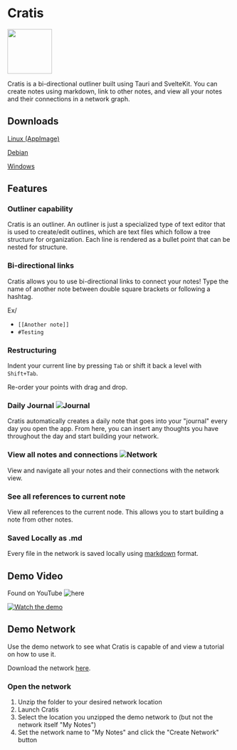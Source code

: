 # Cratis

<img src="https://cdn.josephtalon.ca/images/Cratis/icon.png" width="100px" />

Cratis is a bi-directional outliner built using Tauri and SvelteKit.
You can create notes using markdown, link to other notes, and view all your notes and their connections in a network graph.

## Downloads
[Linux (AppImage)](https://github.com/jostal/sk-cratis/releases/download/v0.1.0/sk-cratis_0.1.0_amd64.AppImage)

[Debian](https://github.com/jostal/sk-cratis/releases/download/v0.1.0/sk-cratis_0.1.0_amd64.deb)

[Windows](https://github.com/jostal/sk-cratis/releases/download/v0.1.0/sk-cratis_0.1.0_x64_en-US.msi)

## Features

### Outliner capability

Cratis is an outliner. An outliner is just a specialized type of text editor that is used to create/edit outlines, which are text files which follow a tree structure for organization. Each line is rendered as a bullet point that can be nested for structure.

### Bi-directional links

Cratis allows you to use bi-directional links to connect your notes! Type the name of another note between double square brackets or following a hashtag.

Ex/
- ```[[Another note]]```
- ```#Testing```

### Restructuring

Indent your current line by pressing ```Tab``` or shift it back a level with ```Shift+Tab```.

Re-order your points with drag and drop.

### Daily Journal ![Journal](https://cdn.josephtalon.ca/images/Cratis/calendar.svg)

Cratis automatically creates a daily note that goes into your "journal" every day you open the app. From here, you can insert any thoughts you have throughout the day and start building your network.

### View all notes and connections ![Network](https://cdn.josephtalon.ca/images/Cratis/network.svg)

View and navigate all your notes and their connections with the network view.

### See all references to current note

View all references to the current node. This allows you to start building a note from other notes.

### Saved Locally as .md

Every file in the network is saved locally using [markdown](https://github.github.com/gfm/) format.

## Demo Video

Found on YouTube ![here](https://www.youtube.com/watch?v=HvM7Fqb5boQ)

[![Watch the demo](https://img.youtube.com/vi/HvM7Fqb5boQ/maxresdefault.jpg)](https://www.youtube.com/watch?v=HvM7Fqb5boQ)

## Demo Network

Use the demo network to see what Cratis is capable of and view a tutorial on how to use it.

Download the network [here](https://github.com/jostal/sk-cratis/releases/download/v0.1.0/demo_network.zip).

### Open the network

1. Unzip the folder to your desired network location
2. Launch Cratis
3. Select the location you unzipped the demo network to (but not the network itself "My Notes")
4. Set the network name to "My Notes" and click the "Create Network" button
